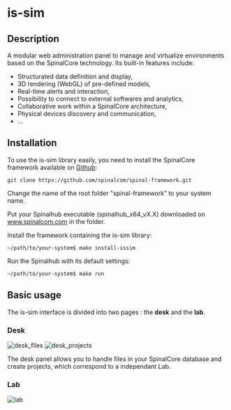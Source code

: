 # is-sim

## Description

A modular web administration panel to manage and virtualize environments based on the SpinalCore technology.
Its built-in features include: 
* Structurated data definition and display,
* 3D rendering (WebGL) of pre-defined models,
* Real-time alerts and interaction, 
* Possibility to connect to external softwares and analytics,
* Collaborative work within a SpinalCore architecture,
* Physical devices discovery and communication,
* ...


## Installation

To use the is-sim library easily, you need to install the SpinalCore framework available on <a href='https://github.com/spinalcom/spinal-framework' target='_blank'>Github</a>:
```
git clone https://github.com/spinalcom/spinal-framework.git
```

Change the name of the root folder "spinal-framework" to your system name.

Put your Spinalhub executable (spinalhub_x64_vX.X) downloaded on www.spinalcom.com in the folder.

Install the framework containing the is-sim library:
```
~/path/to/your-system$ make install-issim
```

Run the Spinalhub with its default settings:
```
~/path/to/your-system$ make run
```


## Basic usage

The is-sim interface is divided into two pages : the **desk** and the **lab**.

### Desk
![desk_files](https://cloud.githubusercontent.com/assets/14069348/16004140/571cf824-3160-11e6-8206-1263e00e4a5b.png)
![desk_projects](https://cloud.githubusercontent.com/assets/14069348/16004142/5898e03c-3160-11e6-8a9b-5673669fa4e9.png)

The desk panel allows you to handle files in your SpinalCore database and create projects, which correspond to a independant Lab.


### Lab
![lab](https://cloud.githubusercontent.com/assets/14069348/16004145/5b2eb254-3160-11e6-9af8-69be8e7b9e65.png)
